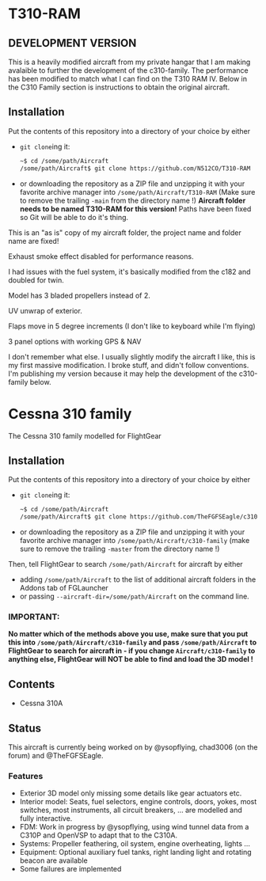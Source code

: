 # T310-RAM

## DEVELOPMENT VERSION
This is a heavily modified aircraft from my private hangar that I am making avalaible to further the development of the c310-family. The performance has been modified to match what I can find on the T310 RAM IV. Below in the C310 Family section is instructions to obtain the original aircraft.

## Installation

Put the contents of this repository into a directory of your choice by either
* `git clone`ing it:
	```sh
	~$ cd /some/path/Aircraft
	/some/path/Aircraft$ git clone https://github.com/N512CO/T310-RAM
	```
* or downloading the repository as a ZIP file and unzipping it with your favorite archive manager into `/some/path/Aircraft/T310-RAM` (Make sure to remove the trailing `-main` from the directory name !)
**Aircraft folder needs to be named T310-RAM for this version!**
Paths have been fixed so Git will be able to do it's thing.

This is an "as is" copy of my aircraft folder, the project name and folder name are fixed!

Exhaust smoke effect disabled for performance reasons.

I had issues with the fuel system, it's basically modified from the c182 and doubled for twin.

Model has 3 bladed propellers instead of 2.

UV unwrap of exterior.

Flaps move in 5 degree increments (I don't like to keyboard while I'm flying)

3 panel options with working GPS & NAV

I don't remember what else. I usually slightly modify the aircraft I like, this is my first massive modification. I broke stuff, and didn't follow conventions. I'm publishing my version because it may help the development of the c310-family below.

# Cessna 310 family
The Cessna 310 family modelled for FlightGear

## Installation

Put the contents of this repository into a directory of your choice by either
* `git clone`ing it:
	```sh
	~$ cd /some/path/Aircraft
	/some/path/Aircraft$ git clone https://github.com/TheFGFSEagle/c310-family
	```
* or downloading the repository as a ZIP file and unzipping it with your favorite archive manager into `/some/path/Aircraft/c310-family` (make sure to remove the trailing `-master` from the directory name !)

Then, tell FlightGear to search `/some/path/Aircraft` for aircraft by either
* adding `/some/path/Aircraft` to the list of additional aircraft folders in the Addons tab of FGLauncher
* or passing `--aircraft-dir=/some/path/Aircraft` on the command line.

### IMPORTANT:
**No matter which of the methods above you use, make sure that you put this into `/some/path/Aircraft/c310-family` and pass `/some/path/Aircraft` to FlightGear to search for aircraft in - if you change `Aircraft/c310-family` to anything else, FlightGear will NOT be able to find and load the 3D model !**

## Contents

* Cessna 310A

## Status

This aircraft is currently being worked on by @ysopflying, chad3006 (on the forum) and @TheFGFSEagle.

### Features
* Exterior 3D model only missing some details like gear actuators etc.
* Interior model: Seats, fuel selectors, engine controls, doors, yokes, most switches, most instruments, all circuit breakers, … are modelled and fully interactive.
* FDM: Work in progress by @ysopflying, using wind tunnel data from a C310P and OpenVSP to adapt that to the C310A.
* Systems: Propeller feathering, oil system, engine overheating, lights …
* Equipment: Optional auxiliary fuel tanks, right landing light and rotating beacon are available
* Some failures are implemented


